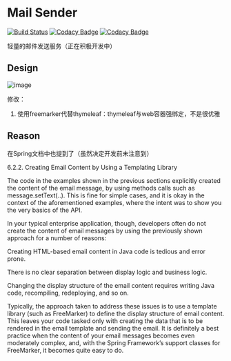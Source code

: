 # Mail Sender
[![Build Status](https://www.travis-ci.org/jiangtj/mail-sender.svg?branch=master)](https://www.travis-ci.org/jiangtj/mail-sender)
[![Codacy Badge](https://api.codacy.com/project/badge/Grade/0ade707e15e4443fa5ec79eaa0e0145d)](https://www.codacy.com/manual/116749895/mail-sender?utm_source=github.com&amp;utm_medium=referral&amp;utm_content=jiangtj/mail-sender&amp;utm_campaign=Badge_Grade)
[![Codacy Badge](https://api.codacy.com/project/badge/Coverage/0ade707e15e4443fa5ec79eaa0e0145d)](https://www.codacy.com/manual/116749895/mail-sender?utm_source=github.com&utm_medium=referral&utm_content=jiangtj/mail-sender&utm_campaign=Badge_Coverage)

轻量的邮件发送服务（正在积极开发中）

## Design

![image](https://user-images.githubusercontent.com/15902347/64757270-2b374880-d564-11e9-9a36-d319f7aad1b1.png)

修改：

1. 使用freemarker代替thymeleaf：thymeleaf与web容器强绑定，不是很优雅

## Reason

在Spring文档中也提到了（虽然决定开发前未注意到）

6.2.2. Creating Email Content by Using a Templating Library

The code in the examples shown in the previous sections explicitly created the content of the email message, by using methods calls such as message.setText(..). This is fine for simple cases, and it is okay in the context of the aforementioned examples, where the intent was to show you the very basics of the API.

In your typical enterprise application, though, developers often do not create the content of email messages by using the previously shown approach for a number of reasons:

Creating HTML-based email content in Java code is tedious and error prone.

There is no clear separation between display logic and business logic.

Changing the display structure of the email content requires writing Java code, recompiling, redeploying, and so on.

Typically, the approach taken to address these issues is to use a template library (such as FreeMarker) to define the display structure of email content. This leaves your code tasked only with creating the data that is to be rendered in the email template and sending the email. It is definitely a best practice when the content of your email messages becomes even moderately complex, and, with the Spring Framework’s support classes for FreeMarker, it becomes quite easy to do.
